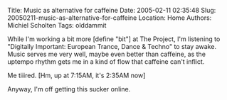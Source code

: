 Title: Music as alternative for caffeine
Date: 2005-02-11 02:35:48
Slug: 20050211-music-as-alternative-for-caffeine
Location: Home
Authors: Michiel Scholten
Tags: olddammit

<p>While I'm working a bit more [define "bit"] at The Project, I'm listening to "Digitally Important: European Trance, Dance &amp; Techno" to stay awake. Music serves me very well, maybe even better than caffeine, as the uptempo rhythm gets me in a kind of flow that caffeine can't inflict.</p>
<p>Me tiiired. [Hm, up at 7:15AM, it's 2:35AM now]</p>
<p>Anyway, I'm off getting this sucker online.</p>
